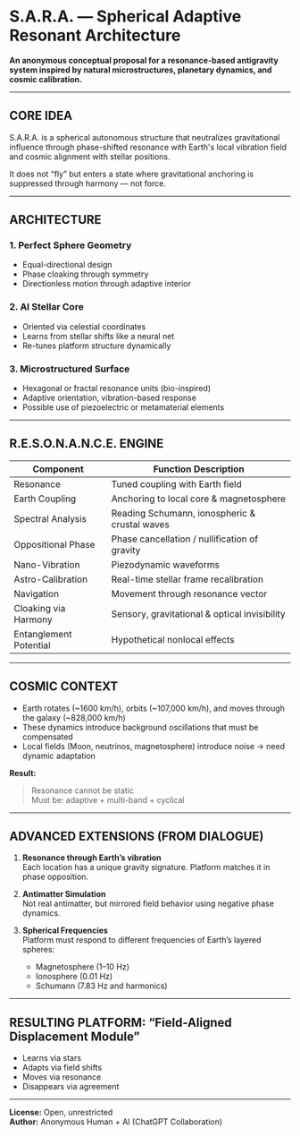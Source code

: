 
# S.A.R.A. — Spherical Adaptive Resonant Architecture

**An anonymous conceptual proposal for a resonance-based antigravity system inspired by natural microstructures, planetary dynamics, and cosmic calibration.**

---

## CORE IDEA

S.A.R.A. is a spherical autonomous structure that neutralizes gravitational influence through phase-shifted resonance with Earth's local vibration field and cosmic alignment with stellar positions.

It does not “fly” but enters a state where gravitational anchoring is suppressed through harmony — not force.

---

## ARCHITECTURE

### 1. Perfect Sphere Geometry
- Equal-directional design
- Phase cloaking through symmetry
- Directionless motion through adaptive interior

### 2. AI Stellar Core
- Oriented via celestial coordinates
- Learns from stellar shifts like a neural net
- Re-tunes platform structure dynamically

### 3. Microstructured Surface
- Hexagonal or fractal resonance units (bio-inspired)
- Adaptive orientation, vibration-based response
- Possible use of piezoelectric or metamaterial elements

---

## R.E.S.O.N.A.N.C.E. ENGINE

| Component              | Function Description |
|------------------------|----------------------|
| Resonance              | Tuned coupling with Earth field |
| Earth Coupling         | Anchoring to local core & magnetosphere |
| Spectral Analysis      | Reading Schumann, ionospheric & crustal waves |
| Oppositional Phase     | Phase cancellation / nullification of gravity |
| Nano-Vibration         | Piezodynamic waveforms |
| Astro-Calibration      | Real-time stellar frame recalibration |
| Navigation             | Movement through resonance vector |
| Cloaking via Harmony   | Sensory, gravitational & optical invisibility |
| Entanglement Potential | Hypothetical nonlocal effects |

---

## COSMIC CONTEXT

- Earth rotates (~1600 km/h), orbits (~107,000 km/h), and moves through the galaxy (~828,000 km/h)
- These dynamics introduce background oscillations that must be compensated
- Local fields (Moon, neutrinos, magnetosphere) introduce noise → need dynamic adaptation

**Result:**
> Resonance cannot be static  
> Must be: adaptive + multi-band + cyclical

---

## ADVANCED EXTENSIONS (FROM DIALOGUE)

1. **Resonance through Earth’s vibration**  
   Each location has a unique gravity signature. Platform matches it in phase opposition.

2. **Antimatter Simulation**  
   Not real antimatter, but mirrored field behavior using negative phase dynamics.

3. **Spherical Frequencies**  
   Platform must respond to different frequencies of Earth’s layered spheres:
   - Magnetosphere (1–10 Hz)
   - Ionosphere (0.01 Hz)
   - Schumann (7.83 Hz and harmonics)

---

## RESULTING PLATFORM: “Field-Aligned Displacement Module”

- Learns via stars  
- Adapts via field shifts  
- Moves via resonance  
- Disappears via agreement

---

**License:** Open, unrestricted  
**Author:** Anonymous Human + AI (ChatGPT Collaboration)

